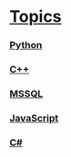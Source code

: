 <link rel="stylesheet" href="../test/style.css">

# [Topics](./topic.md)

### [Python](./python.md)

### [C++](./cpp.md)

### [MSSQL](./MSSQL.md)

### [JavaScript](./JavaScript_questions.md)

### [C#](./cs.md)
